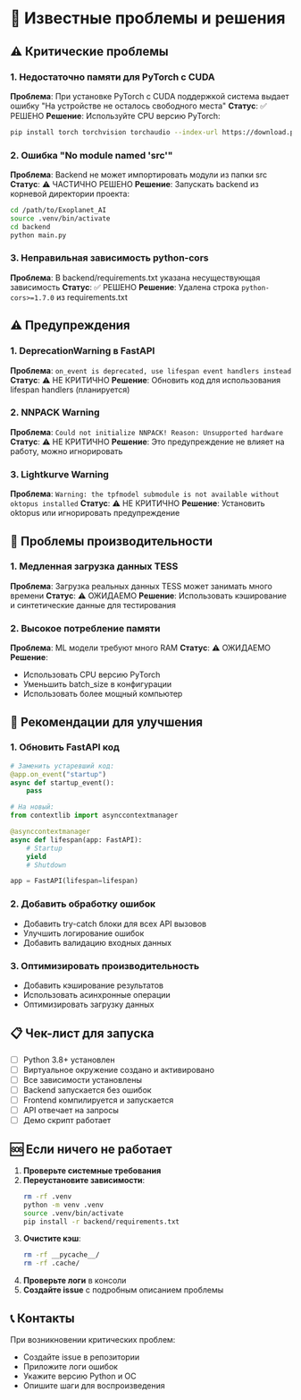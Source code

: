# 🐛 Известные проблемы и решения

## ⚠️ Критические проблемы

### 1. Недостаточно памяти для PyTorch с CUDA
**Проблема**: При установке PyTorch с CUDA поддержкой система выдает ошибку "На устройстве не осталось свободного места"
**Статус**: ✅ РЕШЕНО
**Решение**: Используйте CPU версию PyTorch:
```bash
pip install torch torchvision torchaudio --index-url https://download.pytorch.org/whl/cpu
```

### 2. Ошибка "No module named 'src'"
**Проблема**: Backend не может импортировать модули из папки src
**Статус**: ⚠️ ЧАСТИЧНО РЕШЕНО
**Решение**: Запускать backend из корневой директории проекта:
```bash
cd /path/to/Exoplanet_AI
source .venv/bin/activate
cd backend
python main.py
```

### 3. Неправильная зависимость python-cors
**Проблема**: В backend/requirements.txt указана несуществующая зависимость
**Статус**: ✅ РЕШЕНО
**Решение**: Удалена строка `python-cors>=1.7.0` из requirements.txt

## ⚠️ Предупреждения

### 1. DeprecationWarning в FastAPI
**Проблема**: `on_event is deprecated, use lifespan event handlers instead`
**Статус**: ⚠️ НЕ КРИТИЧНО
**Решение**: Обновить код для использования lifespan handlers (планируется)

### 2. NNPACK Warning
**Проблема**: `Could not initialize NNPACK! Reason: Unsupported hardware`
**Статус**: ⚠️ НЕ КРИТИЧНО
**Решение**: Это предупреждение не влияет на работу, можно игнорировать

### 3. Lightkurve Warning
**Проблема**: `Warning: the tpfmodel submodule is not available without oktopus installed`
**Статус**: ⚠️ НЕ КРИТИЧНО
**Решение**: Установить oktopus или игнорировать предупреждение

## 🔧 Проблемы производительности

### 1. Медленная загрузка данных TESS
**Проблема**: Загрузка реальных данных TESS может занимать много времени
**Статус**: ⚠️ ОЖИДАЕМО
**Решение**: Использовать кэширование и синтетические данные для тестирования

### 2. Высокое потребление памяти
**Проблема**: ML модели требуют много RAM
**Статус**: ⚠️ ОЖИДАЕМО
**Решение**: 
- Использовать CPU версию PyTorch
- Уменьшить batch_size в конфигурации
- Использовать более мощный компьютер

## 🚀 Рекомендации для улучшения

### 1. Обновить FastAPI код
```python
# Заменить устаревший код:
@app.on_event("startup")
async def startup_event():
    pass

# На новый:
from contextlib import asynccontextmanager

@asynccontextmanager
async def lifespan(app: FastAPI):
    # Startup
    yield
    # Shutdown

app = FastAPI(lifespan=lifespan)
```

### 2. Добавить обработку ошибок
- Добавить try-catch блоки для всех API вызовов
- Улучшить логирование ошибок
- Добавить валидацию входных данных

### 3. Оптимизировать производительность
- Добавить кэширование результатов
- Использовать асинхронные операции
- Оптимизировать загрузку данных

## 📋 Чек-лист для запуска

- [ ] Python 3.8+ установлен
- [ ] Виртуальное окружение создано и активировано
- [ ] Все зависимости установлены
- [ ] Backend запускается без ошибок
- [ ] Frontend компилируется и запускается
- [ ] API отвечает на запросы
- [ ] Демо скрипт работает

## 🆘 Если ничего не работает

1. **Проверьте системные требования**
2. **Переустановите зависимости**:
   ```bash
   rm -rf .venv
   python -m venv .venv
   source .venv/bin/activate
   pip install -r backend/requirements.txt
   ```
3. **Очистите кэш**:
   ```bash
   rm -rf __pycache__/
   rm -rf .cache/
   ```
4. **Проверьте логи** в консоли
5. **Создайте issue** с подробным описанием проблемы

## 📞 Контакты

При возникновении критических проблем:
- Создайте issue в репозитории
- Приложите логи ошибок
- Укажите версию Python и ОС
- Опишите шаги для воспроизведения
